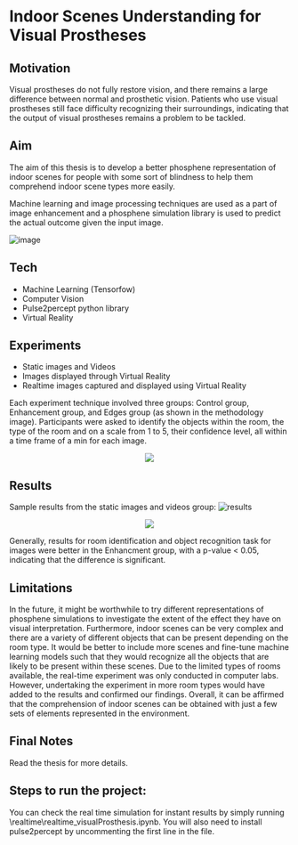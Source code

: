 # Indoor Scenes Understanding for Visual Prostheses

## Motivation
Visual prostheses do not fully restore vision, and there remains a large difference
between normal and prosthetic vision. Patients who use visual prostheses still face
difficulty recognizing their surroundings, indicating that the output of visual prostheses
remains a problem to be tackled.

## Aim
The aim of this thesis is to develop a better phosphene representation of indoor scenes
for people with some sort of blindness to help them comprehend indoor scene types more
easily. 

Machine learning and image processing techniques are used as a part of image
enhancement and a phosphene simulation library is used to predict the actual outcome
given the input image.

![image](https://user-images.githubusercontent.com/51987270/190730764-7b809fa0-f46d-463b-b8bb-f1a77836a879.png)

## Tech
- Machine Learning (Tensorfow)
- Computer Vision
- Pulse2percept python library
- Virtual Reality

## Experiments
- Static images and Videos
- Images displayed through Virtual Reality 
- Realtime images captured and displayed using Virtual Reality 

Each experiment technique involved three groups: Control group, Enhancement group, and Edges group (as shown in the methodology image). Participants were asked to identify the objects within the room, the type of the room and on a scale from 1 to 5, their confidence level, all within a time frame of a min for each image. 
<p align="center">
<img src= "https://user-images.githubusercontent.com/51987270/190768382-212644c6-42c4-479f-a3ab-cae718977d2d.JPG"/>
</p>

## Results

Sample results from the static images and videos group: 
![results](https://user-images.githubusercontent.com/51987270/190772787-2dcaff0f-440a-4d19-b02e-3296d31a2067.JPG)

<p align="center">
<img src="https://user-images.githubusercontent.com/51987270/190782203-81b2c3dc-4d7c-4087-a336-e21085239d92.JPG"/>
</p>

Generally, results for room identification and object recognition task for images were better in the Enhancment group, with a p-value < 0.05, indicating that the difference is significant. 

## Limitations
In the future, it might be worthwhile to try different representations of phosphene simulations to investigate the extent of the effect they have on visual interpretation. Furthermore, indoor scenes can be very complex and there are a variety of different objects that can be present depending on the room type. It would be better to include more scenes and fine-tune machine learning models such that they would recognize all the objects that are likely to be present within these scenes. Due to the limited types of rooms available, the real-time experiment was only conducted in computer labs. However, undertaking the experiment in more room types would have added to the results and confirmed our findings. Overall, it can be affirmed that the comprehension of indoor scenes can be obtained with just a few sets of elements represented in the environment.

## Final Notes
Read the thesis for more details. 

## Steps to run the project: 

You can check the real time simulation for instant results by simply running \realtime\realtime_visualProsthesis.ipynb. You will also need to install pulse2percept by uncommenting the first line in the file. 
